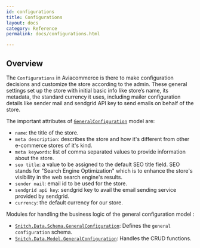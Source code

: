 ```yaml
---
id: configurations
title: Configurations
layout: docs
category: Reference
permalink: docs/configurations.html

---
```


## Overview

The `Configurations` in Aviacommerce is there to make configuration decisions and customize the store according to the admin. These general settings set up the store with initial basic info like store’s name, its metadata, the standard currency it uses, including mailer configuration details like sender mail and sendgrid API key to send emails on behalf of the store.

The important attributes of [`GeneralConfiguration`][1] model are:

- `name`: the title of the store.
- `meta description`: describes the store and how it's different from other e-commerce stores of it's kind.
- `meta keywords`: list of comma separated values to provide information about the store.
- `seo title`: a value to be assigned to the default SEO title field. SEO stands for "Search Engine Optimization" which is to enhance the store's visibility in the web search engine's results.
- `sender mail`: email id to be used for the store.
- `sendgrid api key`: sendgrid key to avail the email sending service provided by sendgrid.
- `currency`: the default currency for our store.

Modules for handling the business logic of the general configuration model :
- [`Snitch.Data.Schema.GeneralConfiguration`][1]: Defines the `general configuration` schema.
- [`Snitch.Data.Model.GeneralConfiguration`][2]: Handles the CRUD functions.

[1]: https://github.com/aviacommerce/avia/blob/develop/apps/snitch_core/lib/core/data/schema/general_configuration.ex

[2]: https://github.com/aviacommerce/avia/blob/develop/apps/snitch_core/lib/core/data/model/general_configuration.ex
